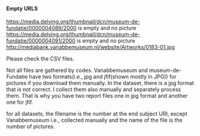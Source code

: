 #### Empty URLS
https://media.delving.org/thumbnail/dcn/museum-de-fundatie/0000004089/2000 is empty and no picture
https://media.delving.org/thumbnail/dcn/museum-de-fundatie/0000004091/2000 is empty and no picture
http://mediabank.vanabbemuseum.nl/website/Artworks/0183-01.jpg


Please check the CSV files.

Not all files are gathered by codes. Vanabbemuseum and museum-de-Fundatie have two formats(i.e., jpg and jfif(shown mostly in JPG)) for pictures if you download them manually.
In the dataset, there is a jpg format that is not correct. I collect them also manually and separately process them. That is why you have two report files one in jpg format and another one for jfif.

for all datasets, the filename is the number at the end subject URI, except Vanabbemuseum i.e., collected manually and 
the name of the file is the number of pictures.

